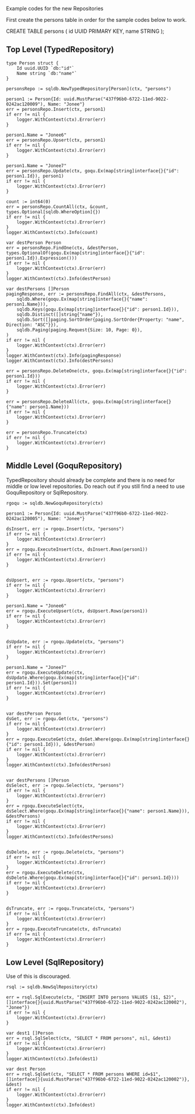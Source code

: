 Example codes for the new Repositories

First create the persons table in order for the sample codes below to work. 

CREATE TABLE persons (
    id UUID PRIMARY KEY,
    name STRING
);

## Top Level (TypedRepository)

	type Person struct {
	    Id uuid.UUID `db:"id"`
	    Name string `db:"name"`
    }

    personsRepo := sqldb.NewTypedRepository[Person](ctx, "persons")

	person1 := Person{Id: uuid.MustParse("437f96b0-6722-11ed-9022-0242ac120009"), Name: "Jonee"}
	err = personsRepo.Insert(ctx, person1)
	if err != nil {
		logger.WithContext(ctx).Error(err)
	}

	person1.Name = "Jonee6"
	err = personsRepo.Upsert(ctx, person1)
	if err != nil {
		logger.WithContext(ctx).Error(err)
	}

	person1.Name = "Jonee7"
	err = personsRepo.Update(ctx, goqu.Ex(map[string]interface{}{"id": person1.Id}), person1)
	if err != nil {
		logger.WithContext(ctx).Error(err)
	}

	count := int64(0)
	err = personsRepo.CountAll(ctx, &count, types.Optional[sqldb.WhereOption]{})
	if err != nil {
		logger.WithContext(ctx).Error(err)
	}
	logger.WithContext(ctx).Info(count)

	var destPerson Person
	err = personsRepo.FindOne(ctx, &destPerson, types.OptionalOf(goqu.Ex(map[string]interface{}{"id": person1.Id}).Expression()))
	if err != nil {
		logger.WithContext(ctx).Error(err)
	}
	logger.WithContext(ctx).Info(destPerson)

	var destPersons []Person
	pagingResponse, err := personsRepo.FindAll(ctx, &destPersons,
		sqldb.Where(goqu.Ex(map[string]interface{}{"name": person1.Name})),
		sqldb.Keys(goqu.Ex(map[string]interface{}{"id": person1.Id})),
		sqldb.Distinct([]string{"name"}),
		sqldb.Sort([]paging.SortOrder{paging.SortOrder{Property: "name", Direction: "ASC"}}),
		sqldb.Paging(paging.Request{Size: 10, Page: 0}),
	)
	if err != nil {
		logger.WithContext(ctx).Error(err)
	}
	logger.WithContext(ctx).Info(pagingResponse)
	logger.WithContext(ctx).Info(destPersons)

	err = personsRepo.DeleteOne(ctx, goqu.Ex(map[string]interface{}{"id": person1.Id}))
	if err != nil {
		logger.WithContext(ctx).Error(err)
	}

	err = personsRepo.DeleteAll(ctx, goqu.Ex(map[string]interface{}{"name": person1.Name}))
	if err != nil {
		logger.WithContext(ctx).Error(err)
	}

	err = personsRepo.Truncate(ctx)
	if err != nil {
		logger.WithContext(ctx).Error(err)
	}


## Middle Level (GoquRepository)

TypedRepository should already be complete and there is no need for middle or low level repositories. 
Do reach out if you still find a need to use GoquRepository or SqlRepository. 

	rgoqu := sqldb.NewGoquRepository(ctx)

	person1 := Person{Id: uuid.MustParse("437f96b0-6722-11ed-9022-0242ac120005"), Name: "Jonee"}

	dsInsert, err := rgoqu.Insert(ctx, "persons")
	if err != nil {
		logger.WithContext(ctx).Error(err)
	}
	err = rgoqu.ExecuteInsert(ctx, dsInsert.Rows(person1))
	if err != nil {
		logger.WithContext(ctx).Error(err)
	}


	dsUpsert, err := rgoqu.Upsert(ctx, "persons")
	if err != nil {
		logger.WithContext(ctx).Error(err)
	}

	person1.Name = "Jonee6"
	err = rgoqu.ExecuteUpsert(ctx, dsUpsert.Rows(person1))
	if err != nil {
		logger.WithContext(ctx).Error(err)
	}


	dsUpdate, err := rgoqu.Update(ctx, "persons")
	if err != nil {
		logger.WithContext(ctx).Error(err)
	}

	person1.Name = "Jonee7"
	err = rgoqu.ExecuteUpdate(ctx, dsUpdate.Where(goqu.Ex(map[string]interface{}{"id": person1.Id})).Set(person1))
	if err != nil {
		logger.WithContext(ctx).Error(err)
	}


	var destPerson Person
	dsGet, err := rgoqu.Get(ctx, "persons")
	if err != nil {
		logger.WithContext(ctx).Error(err)
	}
	err = rgoqu.ExecuteGet(ctx, dsGet.Where(goqu.Ex(map[string]interface{}{"id": person1.Id})), &destPerson)
	if err != nil {
		logger.WithContext(ctx).Error(err)
	}
	logger.WithContext(ctx).Info(destPerson)


	var destPersons []Person
	dsSelect, err := rgoqu.Select(ctx, "persons")
	if err != nil {
		logger.WithContext(ctx).Error(err)
	}
	err = rgoqu.ExecuteSelect(ctx, dsSelect.Where(goqu.Ex(map[string]interface{}{"name": person1.Name})), &destPersons)
	if err != nil {
		logger.WithContext(ctx).Error(err)
	}
	logger.WithContext(ctx).Info(destPersons)


	dsDelete, err := rgoqu.Delete(ctx, "persons")
	if err != nil {
		logger.WithContext(ctx).Error(err)
	}
	err = rgoqu.ExecuteDelete(ctx, dsDelete.Where(goqu.Ex(map[string]interface{}{"id": person1.Id})))
	if err != nil {
		logger.WithContext(ctx).Error(err)
	}


	dsTruncate, err := rgoqu.Truncate(ctx, "persons")
	if err != nil {
		logger.WithContext(ctx).Error(err)
	}
	err = rgoqu.ExecuteTruncate(ctx, dsTruncate)
	if err != nil {
		logger.WithContext(ctx).Error(err)
	}


## Low Level (SqlRepository)

Use of this is discouraged. 

	rsql := sqldb.NewSqlRepository(ctx)

	err = rsql.SqlExecute(ctx, "INSERT INTO persons VALUES ($1, $2)", []interface{}{uuid.MustParse("437f96b0-6722-11ed-9022-0242ac120002"), "Jonee"})
	if err != nil {
		logger.WithContext(ctx).Error(err)
	}

	var dest1 []Person
	err = rsql.SqlSelect(ctx, "SELECT * FROM persons", nil, &dest1)
	if err != nil {
		logger.WithContext(ctx).Error(err)
	}
	logger.WithContext(ctx).Info(dest1)

	var dest Person
	err = rsql.SqlGet(ctx, "SELECT * FROM persons WHERE id=$1", []interface{}{uuid.MustParse("437f96b0-6722-11ed-9022-0242ac120002")}, &dest)
	if err != nil {
		logger.WithContext(ctx).Error(err)
	}
	logger.WithContext(ctx).Info(dest)